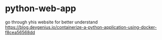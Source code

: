 # python-web-app
go through yhis website for better understand https://blog.devgenius.io/containerize-a-python-application-using-docker-f8cea56568dd
